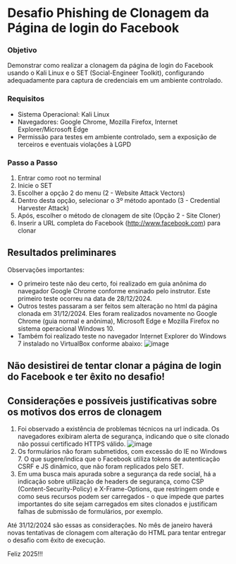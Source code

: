 # Desafio Phishing de Clonagem da Página de login do Facebook 

### **Objetivo**
Demonstrar como realizar a clonagem da página de login do Facebook usando  o Kali Linux e o SET (Social-Engineer Toolkit), configurando adequadamente para captura de credenciais em um ambiente controlado.

### **Requisitos**
- Sistema Operacional: Kali Linux
- Navegadores: Google Chrome, Mozilla Firefox, Internet Explorer/Microsoft Edge
- Permissão para testes em ambiente controlado, sem a exposição de terceiros e eventuais violaçôes à LGPD

### **Passo a Passo**
1) Entrar como root no terminal
2) Inicie o SET
3) Escolher a opção 2 do menu (2 - Website Attack Vectors)
4) Dentro desta opção, selecionar o 3º método apontado (3 - Credential Harvester Attack)
5) Após, escolher o método de clonagem de site (Opção 2 - Site Cloner)
6) Inserir a URL completa do Facebook (http://www.facebook.com) para clonar

## **Resultados preliminares**
Observações importantes:
- O primeiro teste não deu certo, foi realizado em guia anônima do navegador Google Chrome conforme ensinado pelo instrutor. Este primeiro teste ocorreu na data de 28/12/2024.
- Outros testes passaram a ser feitos sem alteração no html da página clonada em 31/12/2024. Eles foram realizados novamente no Google Chrome (guia normal e anônima), Microsoft Edge e Mozilla Firefox no sistema operacional Windows 10.
- Também foi realizado teste no navegador Internet Explorer do Windows 7 instalado no VirtualBox conforme abaixo:
![image](https://github.com/user-attachments/assets/c24941ed-4e3f-485e-a863-64fc88c4b872)

## **Não desistirei de tentar clonar a página de login do Facebook e ter êxito no desafio!**

## **Considerações e possíveis justificativas sobre os motivos dos erros de clonagem**
1) Foi observado a existência de problemas técnicos na url indicada. Os navegadores exibiram alerta de segurança, indicando que o site clonado não possui certificado HTTPS válido.
![image](https://github.com/user-attachments/assets/3e58c023-a0ca-41d4-a8ed-05b6f67ca538)
2) Os formulários não foram submetidos, com excessão do IE no Windows 7. O que sugere/indica que o Facebook utiliza tokens de autenticação CSRF e JS dinâmico, que não foram replicados pelo SET.
3) Em uma busca mais apurada sobre a segurança da rede social, há a indicação sobre utilização de headers de segurança, como CSP (Content-Security-Policy) e X-Frame-Options, que restringem onde e como seus recursos podem ser carregados - o que impede que partes importantes do site sejam carregados em sites clonados e justificam falhas de submissão de formulários, por exemplo.   





Até 31/12/2024 são essas as considerações. No mês de janeiro haverá novas tentativas de clonagem com alteração do HTML para tentar entregar o desafio com êxito de execução.



Feliz 2025!!!
